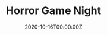 ---
display_title: "Horror Game Night"
title: "Horror Game Night"
date: 2020-10-16T00:00:00Z
draft: false
layout: event
poster: "images/event_posters/2020-2021/horror_game_night.jpg"
poster_cover: "contain"
poster_position: "center"
short_description: "We're running another CCSS Game Night, this time for Halloween! Come play horror games like Deceit (a game like Among Us but spookier!), Dead by Daylight, and more on Friday, 16th October at 7 PM on our Discord! The more of you that show up, the more games we can play so make sure to share this event with your friends. See you soon!"
start_time: "7:00 - 9:00 PM EDT"
location: "Discord"
location_link: "http://discord.carletoncomputersciencesociety.ca/"
background: "images/orientation2018-min.jpeg"
tags:
- social
---